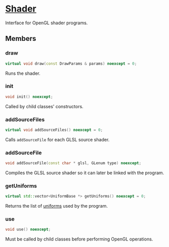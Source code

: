 # [Shader](Shader.hpp)

Interface for OpenGL shader programs.

## Members

### draw

```cpp
virtual void draw(const DrawParams & params) noexcept = 0;
```

Runs the shader.

### init

```cpp
void init() noexcept;
```

Called by child classes' constructors.

### addSourceFiles

```cpp
virtual void addSourceFiles() noexcept = 0;
```

Calls `addSourceFile` for each GLSL source shader.

### addSourceFile

```cpp
void addSourceFile(const char * glsl, GLenum type) noexcept;
```

Compiles the GLSL source shader so it can later be linked with the program.

### getUniforms

```cpp
virtual std::vector<UniformBase *> getUniforms() noexcept = 0;
```

Returns the list of [uniforms](Uniform.md) used by the program.

### use

```cpp
void use() noexcept;
```

Must be called by child classes before performing OpenGL operations.